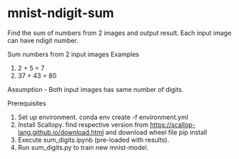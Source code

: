 # mnist-ndigit-sum

Find the sum of numbers from 2 images and output result. Each input image can have ndigit number.

Sum numbers from 2 input images
Examples
1) 2 + 5 = 7
2) 37 + 43 = 80

Assumption - Both input images has same number of digits.

Prerequisites

1. Set up environment.
   conda env create -f environment.yml
2. Install Scallopy.
   find respective version from https://scallop-lang.github.io/download.html and download wheel file
   pip install <wheel file>
3. Execute sum_digits.ipynb (pre-loaded with results).
4. Run sum_digits.py to train new mnist-model.
